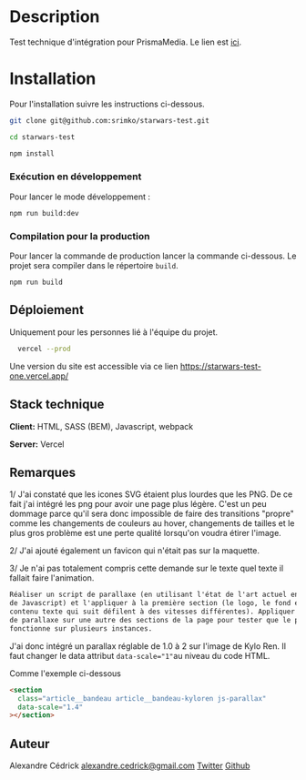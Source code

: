 # Description

Test technique d'intégration pour PrismaMedia. Le lien est [ici](https://starwars-test-one.vercel.app/).

# Installation

Pour l'installation suivre les instructions ci-dessous.

```bash
git clone git@github.com:srimko/starwars-test.git
```

```bash
cd starwars-test
```

```bash
npm install
```

### Exécution en développement

Pour lancer le mode développement :

```
npm run build:dev
```

### Compilation pour la production

Pour lancer la commande de production lancer la commande ci-dessous. Le projet sera compiler dans le répertoire `build`.

```
npm run build
```

## Déploiement

Uniquement pour les personnes lié à l'équipe du projet.

```bash
  vercel --prod
```

Une version du site est accessible via ce lien https://starwars-test-one.vercel.app/

## Stack technique

**Client:** HTML, SASS (BEM), Javascript, webpack

**Server:** Vercel

## Remarques

1/ J'ai constaté que les icones SVG étaient plus lourdes que les PNG. De ce fait j'ai intégré les png pour avoir une page plus légère. C'est un peu dommage parce qu'il sera donc impossible de faire des transitions "propre" comme les changements de couleurs au hover, changements de tailles et le plus gros problème est une perte qualité lorsqu'on voudra étirer l'image.

2/ J'ai ajouté également un favicon qui n'était pas sur la maquette.

3/ Je n'ai pas totalement compris cette demande sur le texte quel texte il fallait faire l'animation.

```html
Réaliser un script de parallaxe (en utilisant l'état de l'art actuel en matière
de Javascript) et l'appliquer à la première section (le logo, le fond et le
contenu texte qui suit défilent à des vitesses différentes). Appliquer cet effet
de parallaxe sur une autre des sections de la page pour tester que le plugin
fonctionne sur plusieurs instances.
```

J'ai donc intégré un parallax réglable de 1.0 à 2 sur l'image de Kylo Ren. Il faut changer le data attribut `data-scale="1"`au niveau du code HTML.

Comme l'exemple ci-dessous

```html
<section
  class="article__bandeau article__bandeau-kyloren js-parallax"
  data-scale="1.4"
></section>
```

## Auteur

Alexandre Cédrick <alexandre.cedrick@gmail.com>
[Twitter](https://twitter.com/Srimko)
[Github](https://github.com/srimko)
